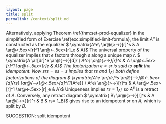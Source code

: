 ```yaml
---
layout: page
title: split
permalink: /context/split.md
---
```

Alternatively, applying Theorem \ref{thm:set-prod-equalizer} in the simplified form of Exercise \ref{exc:simplified-limit-formula}, the limit $A^e$ is constructed as the equalizer
$ \xymatrix{A^e\ \ar@{>->}[r]^s & A \ar@<.5ex>[r]^1 \ar@<-.5ex>[r]_e & A}$ The universal property of the equalizer  implies that $e$ factors through $s$ along a unique map $r$.
$ \xymatrix{A \ar[dr]^e \ar@{-->}[d]_r \\ A^e\ \ar@{>->}[r]^s & A \ar@<.5ex>[r]^1 \ar@<-.5ex>[r]_e & A}$ The factorization $e = sr$ is said to **split** the idempotent.
Now $srs = es =s$ implies that $rs$ and $1_{A^e}$ both define factorizations of the diagram
$ \xymatrix{A^e \ar[dr]^s \ar@{-->}@<-.5ex>[d]_{rs} \ar@{-->}@<.5ex>[d]^{1_{A^e}} \\ A^e\ \ar@{>->}[r]^s & A \ar@<.5ex>[r]^1 \ar@<-.5ex>[r]_e & A}$ Uniqueness implies $rs = 1_{A^e}$ so $A^e$ is a retract of $A$. Conversely, any retract diagram
$ \xymatrix{ B\ \ar@{>->}[r]^s & A \ar@{->>}[r]^r & B & rs= 1_B}$ gives rise to an idempotent $sr$ on $A$, which is split by  $B$.


SUGGESTION: split idempotent